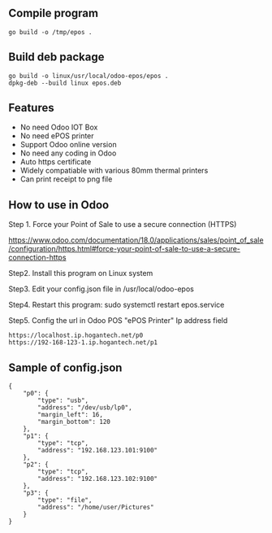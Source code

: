 ## Compile program
```
go build -o /tmp/epos .
```

## Build deb package
```
go build -o linux/usr/local/odoo-epos/epos .
dpkg-deb --build linux epos.deb
```

## Features
* No need Odoo IOT Box
* No need ePOS printer
* Support Odoo online version
* No need any coding in Odoo
* Auto https certificate
* Widely compatiable with various 80mm thermal printers
* Can print receipt to png file

## How to use in Odoo
Step 1.  Force your Point of Sale to use a secure connection (HTTPS)

https://www.odoo.com/documentation/18.0/applications/sales/point_of_sale/configuration/https.html#force-your-point-of-sale-to-use-a-secure-connection-https

Step2. Install this program on Linux system

Step3. Edit your config.json file in /usr/local/odoo-epos

Step4. Restart this program:  sudo systemctl restart epos.service

Step5. Config the url in Odoo POS "ePOS Printer" Ip address field

```
https://localhost.ip.hogantech.net/p0
https://192-168-123-1.ip.hogantech.net/p1
```

## Sample of config.json
```
{
    "p0": {
        "type": "usb",
        "address": "/dev/usb/lp0",
        "margin_left": 16,
        "margin_bottom": 120
    },
    "p1": {
        "type": "tcp",
        "address": "192.168.123.101:9100"
    },
    "p2": {
        "type": "tcp",
        "address": "192.168.123.102:9100"
    },
    "p3": {
        "type": "file",
        "address": "/home/user/Pictures"
    }
}
```